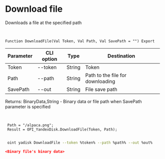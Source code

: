 ﻿---
sidebar_position: 7
---

# Download file
 Downloads a file at the specified path


<br/>


`Function DownloadFile(Val Token, Val Path, Val SavePath = "") Export`

 | Parameter | CLI option | Type | Destination |
 |-|-|-|-|
 | Token | --token | String | Token |
 | Path | --path | String | Path to the file for downloading |
 | SavePath | --out | String | File save path |

 
 Returns: BinaryData,String - Binary data or file path when SavePath parameter is specified

<br/>




```bsl title="Code example"
 Path = "/alpaca.png";
 Result = OPI_YandexDisk.DownloadFile(Token, Path);
```
	


```sh title="CLI command example"
 
 oint yadisk DownloadFile --token %token% --path %path% --out %out%

```

```json title="Result"
<Binary file's binary data>
```

